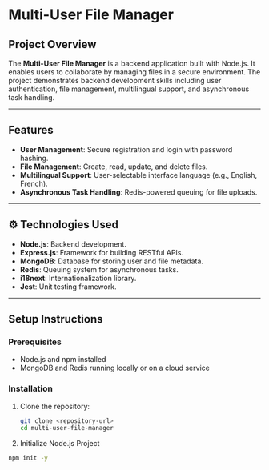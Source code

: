 # Multi-User File Manager

##  Project Overview
The **Multi-User File Manager** is a backend application built with Node.js. It enables users to collaborate by managing files in a secure environment. The project demonstrates backend development skills including user authentication, file management, multilingual support, and asynchronous task handling.

---

##  Features
- **User Management**: Secure registration and login with password hashing.
- **File Management**: Create, read, update, and delete files.
- **Multilingual Support**: User-selectable interface language (e.g., English, French).
- **Asynchronous Task Handling**: Redis-powered queuing for file uploads.

---

## ⚙️ Technologies Used
- **Node.js**: Backend development.
- **Express.js**: Framework for building RESTful APIs.
- **MongoDB**: Database for storing user and file metadata.
- **Redis**: Queuing system for asynchronous tasks.
- **i18next**: Internationalization library.
- **Jest**: Unit testing framework.

---

##  Setup Instructions

### Prerequisites
- Node.js and npm installed
- MongoDB and Redis running locally or on a cloud service

### Installation
1. Clone the repository:
   ```bash
   git clone <repository-url>
   cd multi-user-file-manager

2. Initialize Node.js Project
```bash
npm init -y
